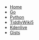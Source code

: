 <!-- markdownlint-disable-next-line MD041 -->
* [Home](/) <!-- homepage pitfall, https://github.com/docsifyjs/docsify/issues/1131 -->
* [Go](/gone)
* [Python](/spam)
* [TiddlyWiki5](/tiddlywiki)
* [Kdenlive](/kdenlive)
* [Gists](https://gist.github.com/TheDiveO)

